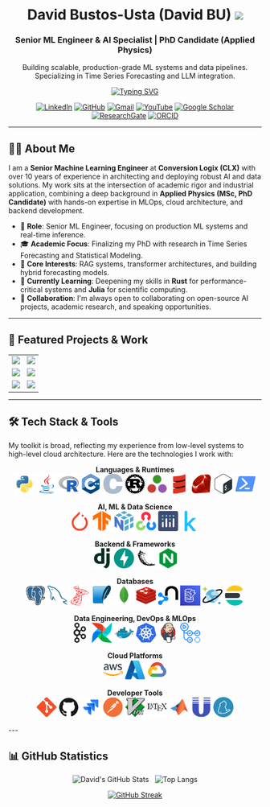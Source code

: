 <div align="center">

# David Bustos-Usta (David BU) <a href="https://media.giphy.com/media/hvRJCLFzcasrR4ia7z/giphy.gif"><img src="https://media.giphy.com/media/hvRJCLFzcasrR4ia7z/giphy.gif" width="30px"></a>

### Senior ML Engineer & AI Specialist | PhD Candidate (Applied Physics)

<p>Building scalable, production-grade ML systems and data pipelines. Specializing in Time Series Forecasting and LLM integration.</p>

<a href="https://github.com/dfbustosus">
    <img src="https://readme-typing-svg.herokuapp.com?font=Fira+Code&size=20&pause=1000&color=3390FF&center=true&width=435&lines=Data+Engineering;Data+Science;AI+%26+LLMs;Backend+Development;Time+Series+Forecasting" alt="Typing SVG" />
</a>

<br>

<p>
  <a href="https://www.linkedin.com/in/%F0%9F%91%A8%E2%80%8D%F0%9F%92%BBdavid-bustos-usta-180676a0/"><img src="https://img.shields.io/badge/LinkedIn-0077B5?style=flat-square&logo=linkedin&logoColor=white" alt="LinkedIn"/></a>
  <a href="https://github.com/dfbustosus"><img src="https://img.shields.io/badge/GitHub-181717?style=flat-square&logo=github&logoColor=white" alt="GitHub"/></a>
  <a href="mailto:davidbustosusta@gmail.com"><img src="https://img.shields.io/badge/Gmail-D14836?style=flat-square&logo=gmail&logoColor=white" alt="Gmail"/></a>
  <a href="https://www.youtube.com/channel/UC4b2wnFR8zzoy8ApjUXaU-g"><img src="https://img.shields.io/badge/YouTube-FF0000?style=flat-square&logo=youtube&logoColor=white" alt="YouTube"/></a>
  <a href="https://scholar.google.com/citations?user=mozIJRoAAAAJ&hl=es"><img src="https://img.shields.io/badge/Google_Scholar-4285F4?style=flat-square&logo=googlesolar&logoColor=white" alt="Google Scholar"/></a>
  <a href="https://www.researchgate.net/profile/David-Bustos-Usta-2"><img src="https://img.shields.io/badge/ResearchGate-00CCBB?style=flat-square&logo=researchgate&logoColor=white" alt="ResearchGate"/></a>
  <a href="https://orcid.org/0000-0001-6431-9203"><img src="https://img.shields.io/badge/ORCID-A6CE39?style=flat-square&logo=orcid&logoColor=white" alt="ORCID"/></a>
</p>

</div>

---

## 👨‍💻 About Me

I am a **Senior Machine Learning Engineer** at **Conversion Logix (CLX)** with over 10 years of experience in architecting and deploying robust AI and data solutions. My work sits at the intersection of academic rigor and industrial application, combining a deep background in **Applied Physics (MSc, PhD Candidate)** with hands-on expertise in MLOps, cloud architecture, and backend development.

- 🏢 **Role**: Senior ML Engineer, focusing on production ML systems and real-time inference.
- 🎓 **Academic Focus**: Finalizing my PhD with research in Time Series Forecasting and Statistical Modeling.
- 🔭 **Core Interests**: RAG systems, transformer architectures, and building hybrid forecasting models.
- 🌱 **Currently Learning**: Deepening my skills in **Rust** for performance-critical systems and **Julia** for scientific computing.
- 🤝 **Collaboration**: I'm always open to collaborating on open-source AI projects, academic research, and speaking opportunities.

---

## 🚀 Featured Projects & Work

<div align="center">
<table border="0" cellpadding="0" cellspacing="0">
  <tr align="center">
    <td>
      <a href="https://github.com/dfbustosus/AI-Evoolve">
        <img src="https://github-readme-stats.vercel.app/api/pin/?username=dfbustosus&repo=AI-Evoolve&theme=dark&hide_border=true&bg_color=000000&title_color=3390FF&icon_color=3390FF" />
      </a>
    </td>
    <td>
      <a href="https://github.com/dfbustosus/Verbi">
        <img src="https://github-readme-stats.vercel.app/api/pin/?username=dfbustosus&repo=Verbi&theme=dark&hide_border=true&bg_color=000000&title_color=3390FF&icon_color=3390FF" />
      </a>
    </td>
  </tr>
  <tr align="center">
    <td>
      <a href="https://github.com/dfbustosus/NLP-and-Vision-Transformers">
        <img src="https://github-readme-stats.vercel.app/api/pin/?username=dfbustosus&repo=NLP-and-Vision-Transformers&theme=dark&hide_border=true&bg_color=000000&title_color=3390FF&icon_color=3390FF" />
      </a>
    </td>
    <td>
      <a href="https://github.com/dfbustosus/Curso_DS_para_todos">
        <img src="https://github-readme-stats.vercel.app/api/pin/?username=dfbustosus&repo=Curso_DS_para_todos&theme=dark&hide_border=true&bg_color=000000&title_color=3390FF&icon_color=3390FF" />
      </a>
    </td>
  </tr>
  <tr align="center">
    <td>
      <a href="https://github.com/dfbustosus/Curso-Python-Backend">
        <img src="https://github-readme-stats.vercel.app/api/pin/?username=dfbustosus&repo=Curso-Python-Backend&theme=dark&hide_border=true&bg_color=000000&title_color=3390FF&icon_color=3390FF" />
      </a>
    </td>
    <td>
      <a href="https://github.com/dfbustosus/Curso-Data-Engineering">
        <img src="https://github-readme-stats.vercel.app/api/pin/?username=dfbustosus&repo=Curso-Data-Engineering&theme=dark&hide_border=true&bg_color=000000&title_color=3390FF&icon_color=3390FF" />
      </a>
    </td>
  </tr>
</table>
</div>

---

## 🛠️ Tech Stack & Tools

My toolkit is broad, reflecting my experience from low-level systems to high-level cloud architecture. Here are the technologies I work with:

<div align="center">

<p>
  <strong>Languages & Runtimes</strong><br>
  <a href="https://www.python.org" target="_blank" rel="noreferrer"><img src="https://raw.githubusercontent.com/devicons/devicon/master/icons/python/python-original.svg" alt="python" width="40" height="40"/></a>
  <a href="https://www.java.com" target="_blank" rel="noreferrer"><img src="https://raw.githubusercontent.com/devicons/devicon/master/icons/java/java-original.svg" alt="java" width="40" height="40"/></a>
  <a href="https://www.r-project.org/" target="_blank" rel="noreferrer"><img src="https://raw.githubusercontent.com/devicons/devicon/master/icons/r/r-original.svg" alt="r" width="40" height="40"/></a>
  <a href="https://www.cplusplus.com/" target="_blank" rel="noreferrer"><img src="https://raw.githubusercontent.com/devicons/devicon/master/icons/cplusplus/cplusplus-original.svg" alt="cplusplus" width="40" height="40"/></a>
  <a href="https://www.cprogramming.com/" target="_blank" rel="noreferrer"><img src="https://raw.githubusercontent.com/devicons/devicon/master/icons/c/c-original.svg" alt="c" width="40" height="40"/></a>
  <a href="https://www.rust-lang.org" target="_blank" rel="noreferrer"><img src="https://raw.githubusercontent.com/devicons/devicon/refs/heads/master/icons/rust/rust-original.svg" alt="rust" width="40" height="40"/></a>
  <a href="https://julialang.org/" target="_blank" rel="noreferrer"><img src="https://raw.githubusercontent.com/devicons/devicon/master/icons/julia/julia-original.svg" alt="julia" width="40" height="40"/></a>
  <a href="https://www.scala-lang.org" target="_blank" rel="noreferrer"><img src="https://raw.githubusercontent.com/devicons/devicon/master/icons/scala/scala-original.svg" alt="scala" width="40" height="40"/></a>
  <a href="https://www.ruby-lang.org/en/" target="_blank" rel="noreferrer"><img src="https://raw.githubusercontent.com/devicons/devicon/master/icons/ruby/ruby-original.svg" alt="ruby" width="40" height="40"/></a>
  <a href="https://www.gnu.org/software/bash/" target="_blank" rel="noreferrer"><img src="https://raw.githubusercontent.com/devicons/devicon/master/icons/bash/bash-original.svg" alt="bash" width="40" height="40"/></a>
  <a href="https://docs.microsoft.com/en-us/powershell/" target="_blank" rel="noreferrer"><img src="https://raw.githubusercontent.com/devicons/devicon/master/icons/powershell/powershell-original.svg" alt="powershell" width="40" height="40"/></a>
</p>

<p>
  <strong>AI, ML & Data Science</strong><br>
  <a href="https://pytorch.org/" target="_blank" rel="noreferrer"><img src="https://raw.githubusercontent.com/devicons/devicon/master/icons/pytorch/pytorch-original.svg" alt="pytorch" width="40" height="40"/></a>
  <a href="https://www.tensorflow.org" target="_blank" rel="noreferrer"><img src="https://raw.githubusercontent.com/devicons/devicon/master/icons/tensorflow/tensorflow-original.svg" alt="tensorflow" width="40" height="40"/></a>
  <a href="https://numpy.org/" target="_blank" rel="noreferrer"><img src="https://raw.githubusercontent.com/devicons/devicon/master/icons/numpy/numpy-original.svg" alt="numpy" width="40" height="40"/></a>
  <a href="https://opencv.org/" target="_blank" rel="noreferrer"><img src="https://raw.githubusercontent.com/devicons/devicon/master/icons/opencv/opencv-original.svg" alt="opencv" width="40" height="40"/></a>
  <a href="https://plotly.com/" target="_blank" rel="noreferrer"><img src="https://raw.githubusercontent.com/devicons/devicon/master/icons/plotly/plotly-original.svg" alt="plotly" width="40" height="40"/></a>
  <a href="https://www.kaggle.com/" target="_blank" rel="noreferrer"><img src="https://raw.githubusercontent.com/devicons/devicon/master/icons/kaggle/kaggle-original.svg" alt="kaggle" width="40" height="40"/></a>
</p>

<p>
  <strong>Backend & Frameworks</strong><br>
  <a href="https://www.djangoproject.com/" target="_blank" rel="noreferrer"><img src="https://raw.githubusercontent.com/devicons/devicon/master/icons/django/django-plain.svg" alt="django" width="40" height="40"/></a>
  <a href="https://fastapi.tiangolo.com/" target="_blank" rel="noreferrer"><img src="https://raw.githubusercontent.com/devicons/devicon/master/icons/fastapi/fastapi-original.svg" alt="fastapi" width="40" height="40"/></a>
  <a href="https://flask.palletsprojects.com/" target="_blank" rel="noreferrer"><img src="https://raw.githubusercontent.com/devicons/devicon/master/icons/flask/flask-original.svg" alt="flask" width="40" height="40"/></a>
  <a href="https://www.nginx.com" target="_blank" rel="noreferrer"><img src="https://raw.githubusercontent.com/devicons/devicon/master/icons/nginx/nginx-original.svg" alt="nginx" width="40" height="40"/></a>
</p>

<p>
  <strong>Databases</strong><br>
  <a href="https://www.postgresql.org" target="_blank" rel="noreferrer"><img src="https://raw.githubusercontent.com/devicons/devicon/master/icons/postgresql/postgresql-original.svg" alt="postgresql" width="40" height="40"/></a>
  <a href="https://www.mysql.com/" target="_blank" rel="noreferrer"><img src="https://raw.githubusercontent.com/devicons/devicon/master/icons/mysql/mysql-original.svg" alt="mysql" width="40" height="40"/></a>
  <a href="https://www.microsoft.com/en-us/sql-server" target="_blank" rel="noreferrer"><img src="https://raw.githubusercontent.com/devicons/devicon/master/icons/microsoftsqlserver/microsoftsqlserver-plain.svg" alt="sqlserver" width="40" height="40"/></a>
  <a href="https://www.sqlite.org/" target="_blank" rel="noreferrer"><img src="https://raw.githubusercontent.com/devicons/devicon/master/icons/sqlite/sqlite-original.svg" alt="sqlite" width="40" height="40"/></a>
  <a href="https://www.mongodb.com/" target="_blank" rel="noreferrer"><img src="https://raw.githubusercontent.com/devicons/devicon/master/icons/mongodb/mongodb-original.svg" alt="mongodb" width="40" height="40"/></a>
  <a href="https://redis.io" target="_blank" rel="noreferrer"><img src="https://raw.githubusercontent.com/devicons/devicon/master/icons/redis/redis-original.svg" alt="redis" width="40" height="40"/></a>
  <a href="https://neo4j.com/" target="_blank" rel="noreferrer"><img src="https://raw.githubusercontent.com/devicons/devicon/master/icons/neo4j/neo4j-original.svg" alt="neo4j" width="40" height="40"/></a>
  <a href="https://aws.amazon.com/dynamodb/" target="_blank" rel="noreferrer"><img src="https://raw.githubusercontent.com/devicons/devicon/master/icons/dynamodb/dynamodb-original.svg" alt="dynamodb" width="40" height="40"/></a>
  <a href="https://azure.microsoft.com/en-us/services/cosmos-db/" target="_blank" rel="noreferrer"><img src="https://raw.githubusercontent.com/devicons/devicon/master/icons/cosmosdb/cosmosdb-original.svg" alt="cosmosdb" width="40" height="40"/></a>
  <a href="https://www.elastic.co" target="_blank" rel="noreferrer"><img src="https://raw.githubusercontent.com/devicons/devicon/master/icons/elasticsearch/elasticsearch-original.svg" alt="elasticsearch" width="40" height="40"/></a>
</p>

<p>
  <strong>Data Engineering, DevOps & MLOps</strong><br>
  <a href="https://kafka.apache.org/" target="_blank" rel="noreferrer"><img src="https://raw.githubusercontent.com/devicons/devicon/master/icons/apachekafka/apachekafka-original.svg" alt="kafka" width="40" height="40"/></a>
  <a href="https://airflow.apache.org/" target="_blank" rel="noreferrer"><img src="https://raw.githubusercontent.com/devicons/devicon/master/icons/apacheairflow/apacheairflow-original.svg" alt="airflow" width="40" height="40"/></a>
  <a href="https://www.docker.com/" target="_blank" rel="noreferrer"><img src="https://raw.githubusercontent.com/devicons/devicon/master/icons/docker/docker-original.svg" alt="docker" width="40" height="40"/></a>
  <a href="https://kubernetes.io" target="_blank" rel="noreferrer"><img src="https://raw.githubusercontent.com/devicons/devicon/master/icons/kubernetes/kubernetes-plain.svg" alt="kubernetes" width="40" height="40"/></a>
  <a href="https://www.jenkins.io" target="_blank" rel="noreferrer"><img src="https://raw.githubusercontent.com/devicons/devicon/master/icons/jenkins/jenkins-original.svg" alt="jenkins" width="40" height="40"/></a>
  <a href="githubactions" target="_blank" rel="noreferrer"><img src="https://github.com/devicons/devicon/blob/master/icons/githubactions/githubactions-original.svg" alt="githubactions" width="40" height="40"/></a>
</p>

<p>
  <strong>Cloud Platforms</strong><br>
  <a href="https://aws.amazon.com" target="_blank" rel="noreferrer"><img src="https://raw.githubusercontent.com/devicons/devicon/master/icons/amazonwebservices/amazonwebservices-original-wordmark.svg" alt="aws" width="40" height="40"/></a>
  <a href="https://azure.microsoft.com/en-us/" target="_blank" rel="noreferrer"><img src="https://raw.githubusercontent.com/devicons/devicon/master/icons/azure/azure-original.svg" alt="azure" width="40" height="40"/></a>
  <a href="https://cloud.google.com" target="_blank" rel="noreferrer"><img src="https://raw.githubusercontent.com/devicons/devicon/master/icons/googlecloud/googlecloud-original.svg" alt="gcp" width="40" height="40"/></a>
</p>

<p>
  <strong>Developer Tools</strong><br>
  <a href="https://git-scm.com/" target="_blank" rel="noreferrer"><img src="https://raw.githubusercontent.com/devicons/devicon/master/icons/git/git-original.svg" alt="git" width="40" height="40"/></a>
  <a href="https://github.com/" target="_blank" rel="noreferrer"><img src="https://raw.githubusercontent.com/devicons/devicon/master/icons/github/github-original.svg" alt="github" width="40" height="40"/></a>
  <a href="https://www.atlassian.com/software/jira" target="_blank" rel="noreferrer"><img src="https://raw.githubusercontent.com/devicons/devicon/master/icons/jira/jira-original.svg" alt="jira" width="40" height="40"/></a>
  <a href="https://www.postman.com/" target="_blank" rel="noreferrer"><img src="https://raw.githubusercontent.com/devicons/devicon/master/icons/postman/postman-original.svg" alt="postman" width="40" height="40"/></a>
  <a href="https://www.vim.org/" target="_blank" rel="noreferrer"><img src="https://raw.githubusercontent.com/devicons/devicon/master/icons/vim/vim-original.svg" alt="vim" width="40" height="40"/></a>
  <a href="https://www.latex-project.org/" target="_blank" rel="noreferrer"><img src="https://raw.githubusercontent.com/devicons/devicon/master/icons/latex/latex-original.svg" alt="latex" width="40" height="40"/></a>
  <a href="https://www.mathworks.com/products/matlab.html" target="_blank" rel="noreferrer"><img src="https://raw.githubusercontent.com/devicons/devicon/master/icons/matlab/matlab-original.svg" alt="matlab" width="40" height="40"/></a>
  <a href="https://www.unix.com/" target="_blank" rel="noreferrer"><img src="https://raw.githubusercontent.com/devicons/devicon/master/icons/unix/unix-original.svg" alt="unix" width="40" height="40"/></a>
  <a href="https://yarnpkg.com/" target="_blank" rel="noreferrer"><img src="https://raw.githubusercontent.com/devicons/devicon/master/icons/yarn/yarn-original.svg" alt="yarn" width="40" height="40"/></a>
</p>

</div>
---

## 📊 GitHub Statistics

<div align="center">

![David's GitHub Stats](https://github-readme-stats.vercel.app/api?username=dfbustosus&show_icons=true&theme=dark&hide_border=true&bg_color=000000&title_color=3390FF&icon_color=3390FF&text_color=ffffff)
&nbsp;
![Top Langs](https://github-readme-stats.vercel.app/api/top-langs/?username=dfbustosus&layout=compact&theme=dark&hide_border=true&bg_color=000000&title_color=3390FF&icon_color=3390FF&text_color=ffffff)

[![GitHub Streak](https://streak-stats.demolab.com?user=dfbustosus&theme=dark&hide_border=true&background=000000&ring=3390FF&fire=3390FF&currStreakLabel=3390FF)](https://git.io/streak-stats)

</div>
